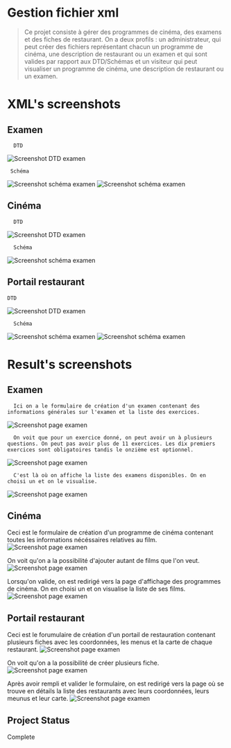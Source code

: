 # Gestion fichier xml 
> Ce projet consiste à gérer des programmes de cinéma, des examens et des fiches de restaurant. 
On a deux profils : un administrateur, qui peut créer des fichiers représentant chacun un programme de cinéma, une description de restaurant ou un examen et qui sont valides par rapport aux DTD/Schémas et un visiteur qui peut visualiser un programme de cinéma, une description de restaurant ou un examen.

# XML's screenshots
## Examen
      DTD
  ![Screenshot DTD examen](captures/exo6DTD.png)
  
     Schéma
  ![Screenshot schéma examen](captures/exo6Schema1.png)
  ![Screenshot schéma examen](captures/exo6Schema2.png)
  
## Cinéma
      DTD
  ![Screenshot DTD examen](captures/exo2DTD.png)
  
      Schéma
  ![Screenshot schéma examen](captures/exo2Schema.png)

## Portail restaurant 
    DTD
  ![Screenshot DTD examen](captures/exo7DTD.png)
  
      Schéma
  ![Screenshot schéma examen](captures/exo7Schema1.png)
  ![Screenshot schéma examen](captures/exo7Schema2.png)

# Result's screenshots
## Examen
      Ici on a le formulaire de création d'un examen contenant des informations générales sur l'examen et la liste des exercices.
  ![Screenshot page examen](captures/exam1.PNG)
  
      On voit que pour un exercice donné, on peut avoir un à plusieurs questions. On peut pas avoir plus de 11 exercices. Les dix premiers exercices sont obligatoires tandis le onzième est optionnel.
  ![Screenshot page examen](captures/exam2.PNG)
  
      C'est là où on affiche la liste des examens disponibles. On en choisi un et on le visualise.
  ![Screenshot page examen](captures/exam3.PNG)
  
## Cinéma 
Ceci est le formulaire de création d'un programme de cinéma contenant toutes les informations nécéssaires relatives au film.
  ![Screenshot page examen](captures/cine1.PNG)
  
On voit qu'on a la possibilité d'ajouter autant de films que l'on veut.
  ![Screenshot page examen](captures/cine2.PNG)
  
  Lorsqu'on valide, on est redirigé vers la page d'affichage des programmes de cinéma. On en choisi un et on visualise la liste de ses films.
  ![Screenshot page examen](captures/cine3.PNG)
  
## Portail restaurant
Ceci est le forumulaire de création d'un portail de restauration contenant plusieurs fiches avec les coordonnées, les menus et la carte de chaque restaurant.
  ![Screenshot page examen](captures/fiche1.PNG)
  
  On voit qu'on a la possibilité de créer plusieurs fiche.
  ![Screenshot page examen](captures/fiche2.PNG)
  
  Après avoir rempli et valider le formulaire, on est redirigé vers la page où se trouve en détails la liste des restaurants avec leurs coordonnées, leurs meunus et leur carte.
  ![Screenshot page examen](captures/fiche3.PNG)

## Project Status 
Complete 
